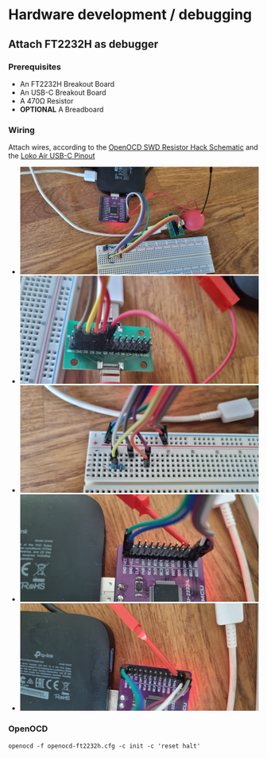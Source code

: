 # Hardware development / debugging

## Attach FT2232H as debugger

### Prerequisites

- An FT2232H Breakout Board
- An USB-C Breakout Board
- A 470Ω Resistor
- **OPTIONAL** A Breadboard

### Wiring

Attach wires, according to the [OpenOCD SWD Resistor Hack Schematic](https://github.com/openocd-org/openocd/blob/master/tcl/interface/ftdi/swd-resistor-hack.cfg) and the [Loko Air USB-C Pinout](https://raw.githubusercontent.com/tomipiriyev/Loko/refs/heads/main/Electronics/lokoAir/Loco%20Air.PDF)

- ![Overview](./docs/dev/20250824_143135.jpg)
- ![USB Breakout](./docs/dev/20250824_143152.jpg)
- ![Breadboard](./docs/dev/20250824_143208.jpg)
- ![FT2232H 1](./docs/dev/20250824_143226.jpg)
- ![FT2232H 2](./docs/dev/20250824_143234.jpg)

### OpenOCD

```
openocd -f openocd-ft2232h.cfg -c init -c 'reset halt'
```
